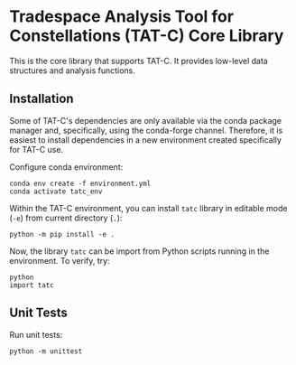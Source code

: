 # Tradespace Analysis Tool for Constellations (TAT-C) Core Library

This is the core library that supports TAT-C. It provides low-level data
structures and analysis functions.

## Installation

Some of TAT-C's dependencies are only available via the conda package manager
and, specifically, using the conda-forge channel. Therefore, it is easiest to
install dependencies in a new environment created specifically for TAT-C use.

Configure conda environment:
```shell
conda env create -f environment.yml
conda activate tatc_env
```

Within the TAT-C environment, you can install `tatc` library in editable
mode (`-e`) from current directory (`.`):
```shell
python -m pip install -e .
```

Now, the library `tatc` can be import from Python scripts running in the
environment. To verify, try:
```shell
python
import tatc
```

## Unit Tests

Run unit tests:
```shell
python -m unittest
```
